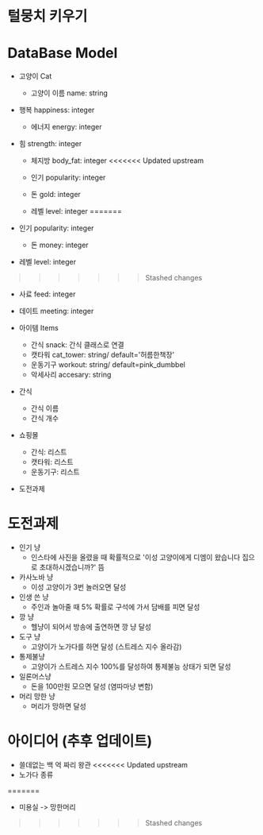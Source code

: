 # 털뭉치 키우기



# DataBase Model

- 고양이 Cat

  - 고양이 이름 name: string
- 행복 happiness: integer
  - 에너지 energy: integer
- 힘 strength: integer
  - 체지방 body_fat: integer
<<<<<<< Updated upstream

  - 인기 popularity: integer

  - 돈 gold: integer
  - 레벨 level: integer
=======
- 인기 popularity: integer
  - 돈 money: integer
- 레벨 level: integer
>>>>>>> Stashed changes
  - 사료 feed: integer
- 데이트 meeting: integer
- 아이템 Items

  - 간식 snack: 간식 클래스로 연결
  - 캣타워 cat_tower: string/ default='허름한책장'
  - 운동기구 workout: string/ default=pink_dumbbel
  - 악세사리 accesary: string
- 간식

  - 간식 이름
  - 간식 개수
- 쇼핑몰

  - 간식: 리스트
  - 캣타워: 리스트
  - 운동기구: 리스트
- 도전과제



# 도전과제

- 인기 냥
  - 인스타에 사진을 올렸을 때 확률적으로 '이성 고양이에게 디엠이 왔습니다 집으로 초대하시겠습니까?' 뜸
- 카사노바 냥
  - 이성 고양이가 3번 놀러오면 달성
- 인생 쓴 냥
  - 주인과 놀아줄 때 5% 확률로 구석에 가서 담배를 피면 달성
- 깡 냥
  - 헬냥이 되어서 방송에 출연하면 깡 냥 달성
- 도구 냥
  - 고양이가 노가다를 하면 달성 (스트레스 지수 올라감)
- 통제불냥
  - 고양이가 스트레스 지수 100%를 달성하여 통제불능 상태가 되면 달성
- 일론머스냥
  - 돈을 100만원 모으면 달성 (염따마냥 변함)
- 머리 망한 냥
  - 머리가 망하면 달성




# 아이디어 (추후 업데이트)

- 쓸데없는 백 억 짜리 왕관
<<<<<<< Updated upstream
- 노가다 종류

=======
- 미용실 -> 망한머리
>>>>>>> Stashed changes
